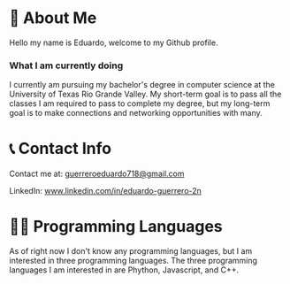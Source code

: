# 📖 About Me
Hello my name is Eduardo, welcome to my Github profile.

### What I am currently doing
I currently am pursuing my bachelor's degree in computer science at the University of Texas Rio Grande Valley. My short-term goal is to pass all the classes I am required to pass to complete my degree, but my long-term goal is to make connections and networking opportunities with many.

# 📞 Contact Info
Contact me at: guerreroeduardo718@gmail.com

LinkedIn: www.linkedin.com/in/eduardo-guerrero-2n

# 🧑‍💻 Programming Languages
As of right now I don't know any programming languages, but I am interested in three programming languages. The three programming languages I am interested in are Phython, Javascript, and C++.

